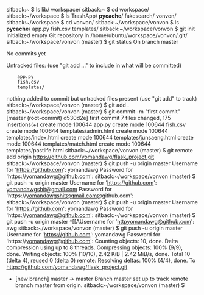 sitback:~ $ ls
lib/  workspace/
sitback:~ $ cd workspace/
sitback:~/workspace $ ls
TrashApp/  __pycache__/  fakesearch/  vonvon/
sitback:~/workspace $ cd vonvon/
sitback:~/workspace/vonvon $ ls
__pycache__/  app.py  fish.csv  templates/
sitback:~/workspace/vonvon $ git init
Initialized empty Git repository in /home/ubuntu/workspace/vonvon/.git/
sitback:~/workspace/vonvon (master) $ git status
On branch master

No commits yet

Untracked files:
  (use "git add <file>..." to include in what will be committed)

        app.py
        fish.csv
        templates/

nothing added to commit but untracked files present (use "git add" to track)
sitback:~/workspace/vonvon (master) $ git add .
sitback:~/workspace/vonvon (master) $ git commit -m "first commit"
[master (root-commit) d530d2e] first commit
 7 files changed, 175 insertions(+)
 create mode 100644 app.py
 create mode 100644 fish.csv
 create mode 100644 templates/admin.html
 create mode 100644 templates/index.html
 create mode 100644 templates/junsaeng.html
 create mode 100644 templates/match.html
 create mode 100644 templates/pastlife.html
sitback:~/workspace/vonvon (master) $ git remote add origin https://github.com/yomandawg/flask_project.git
sitback:~/workspace/vonvon (master) $ git push -u origin master
Username for 'https://github.com': yomandawg
Password for 'https://yomandawg@github.com': 
sitback:~/workspace/vonvon (master) $ git push -u origin master
Username for 'https://github.com': yomandawgshit@gmail.com
Password for 'https://yomandawgshit@gmail.com@github.com': 
sitback:~/workspace/vonvon (master) $ git push -u origin master
Username for 'https://github.com': yomandawg
Password for 'https://yomandawg@github.com': 
sitback:~/workspace/vonvon (master) $ git push -u origin master
^[[AUsername for 'httpyomandawg@github.com': awg
sitback:~/workspace/vonvon (master) $ git push -u origin master
Username for 'https://github.com': yomandawg
Password for 'https://yomandawg@github.com': 
Counting objects: 10, done.
Delta compression using up to 8 threads.
Compressing objects: 100% (9/9), done.
Writing objects: 100% (10/10), 2.42 KiB | 2.42 MiB/s, done.
Total 10 (delta 4), reused 0 (delta 0)
remote: Resolving deltas: 100% (4/4), done.
To https://github.com/yomandawg/flask_project.git
 * [new branch]      master -> master
  Branch master set up to track remote branch master from origin.
  sitback:~/workspace/vonvon (master) $ 